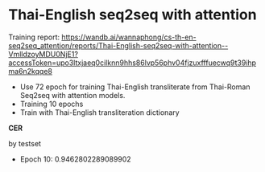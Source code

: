 # Thai-English seq2seq with attention

Training report: https://wandb.ai/wannaphong/cs-th-en-seq2seq_attention/reports/Thai-English-seq2seq-with-attention--VmlldzoyMDU0NjE1?accessToken=upo3ltxjaeq0cilknn9hhs86lvp56phv04fjzuxfffuecwq9t39ihpma6n2kqqe8

- Use 72 epoch for training Thai-English transliterate from Thai-Roman Seq2seq with attention models.
- Training 10 epochs
- Train with Thai-English transliteration dictionary

**CER**

by testset

- Epoch 10: 0.9462802289089902
